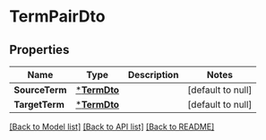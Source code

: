 # TermPairDto

## Properties
Name | Type | Description | Notes
------------ | ------------- | ------------- | -------------
**SourceTerm** | [***TermDto**](TermDto.md) |  | [default to null]
**TargetTerm** | [***TermDto**](TermDto.md) |  | [default to null]

[[Back to Model list]](../README.md#documentation-for-models) [[Back to API list]](../README.md#documentation-for-api-endpoints) [[Back to README]](../README.md)



